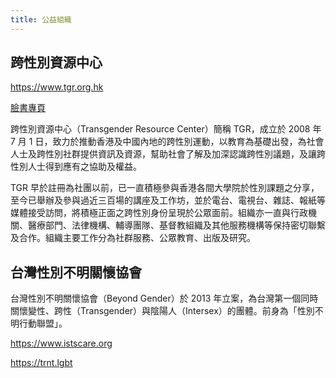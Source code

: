 ```yaml
---
title: 公益組織
---
```


## 跨性別資源中心

<https://www.tgr.org.hk>

[臉書專頁](https://www.facebook.com/tgrNews/)

跨性別資源中心（Transgender Resource Center）簡稱 TGR，成立於 2008 年 7 月 1 日，致力於推動香港及中國內地的跨性別運動，以教育為基礎出發，為社會人士及跨性別社群提供資訊及資源，幫助社會了解及加深認識跨性別議題，及讓跨性別人士得到應有之協助及權益。

TGR 早於註冊為社團以前，已一直積極參與香港各間大學院於性別課題之分享，至今已舉辦及參與過近三百場的講座及工作坊，並於電台、電視台、雜誌、報紙等媒體接受訪問，將積極正面之跨性別身份呈現於公眾面前。組織亦一直與行政機關、醫療部門、法律機構、輔導團隊、基督教組織及其他服務機構等保持密切聯繫及合作。組織主要工作分為社群服務、公眾教育、出版及研究。

## 台灣性別不明關懷協會

台灣性別不明關懷協會（Beyond Gender）於 2013 年立案，為台灣第一個同時關懷變性、跨性（Transgender）與陰陽人（Intersex）的團體。前身為「性別不明行動聯盟」。

<https://www.istscare.org>

<https://trnt.lgbt>

